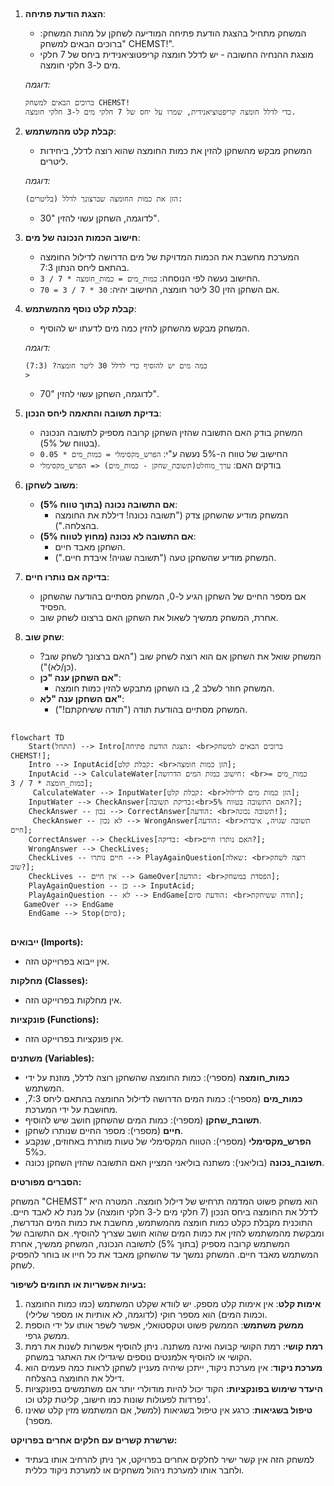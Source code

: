 ## <algorithm>

1. **הצגת הודעת פתיחה**:
   - המשחק מתחיל בהצגת הודעת פתיחה המודיעה לשחקן על מהות המשחק: "ברוכים הבאים למשחק CHEMST!".
   - מוצגת ההנחיה החשובה - יש לדלל חומצה קריפטוציאנידית ביחס של 7 חלקי מים ל-3 חלקי חומצה.

   *דוגמה:*
   ```
   ברוכים הבאים למשחק CHEMST!
   כדי לדלל חומצה קריפטוציאנידית, שמרו על יחס של 7 חלקי מים ל-3 חלקי חומצה.
   ```

2. **קבלת קלט מהמשתמש**:
   - המשחק מבקש מהשחקן להזין את כמות החומצה שהוא רוצה לדלל, ביחידות ליטרים.

   *דוגמה:*
   ```
   הזן את כמות החומצה שברצונך לדלל (בליטרים): 
   ```
   - לדוגמה, השחקן עשוי להזין "30".

3. **חישוב הכמות הנכונה של מים**:
   - המערכת מחשבת את הכמות המדויקת של מים הדרושה לדילול החומצה בהתאם ליחס הנתון 7:3.
   - החישוב נעשה לפי הנוסחה: `כמות_מים = כמות_חומצה * 7 / 3`.
   - אם השחקן הזין 30 ליטר חומצה, החישוב יהיה: `30 * 7 / 3 = 70`.

4. **קבלת קלט נוסף מהמשתמש**:
   - המשחק מבקש מהשחקן להזין כמה מים לדעתו יש להוסיף.

   *דוגמה:*
    ```
   כמה מים יש להוסיף כדי לדלל 30 ליטר חומצה? (7:3)
   > 
   ```
    - לדוגמה, השחקן עשוי להזין "70".

5. **בדיקת תשובה והתאמה ליחס הנכון**:
   - המשחק בודק האם התשובה שהזין השחקן קרובה מספיק לתשובה הנכונה (בטווח של 5%).
   - החישוב של טווח ה-5% נעשה ע"י: `הפרש_מקסימלי = כמות_מים * 0.05`
   - בודקים האם: `ערך_מוחלט(תשובת_שחקן - כמות_מים) <= הפרש_מקסימלי`

6. **משוב לשחקן**:
   - **אם התשובה נכונה (בתוך טווח 5%)**:
     - המשחק מודיע שהשחקן צדק ("תשובה נכונה! דיללת את החומצה בהצלחה.").
   - **אם התשובה לא נכונה (מחוץ לטווח 5%)**:
     - השחקן מאבד חיים.
     - המשחק מודיע שהשחקן טעה ("תשובה שגויה! איבדת חיים.").

7. **בדיקה אם נותרו חיים**:
   - אם מספר החיים של השחקן הגיע ל-0, המשחק מסתיים בהודעה שהשחקן הפסיד.
   - אחרת, המשחק ממשיך לשאול את השחקן האם ברצונו לשחק שוב.

8. **שחק שוב**:
   - המשחק שואל את השחקן אם הוא רוצה לשחק שוב ("האם ברצונך לשחק שוב? (כן/לא)").
   - **אם השחקן ענה "כן"**:
     - המשחק חוזר לשלב 2, בו השחקן מתבקש להזין כמות חומצה.
   - **אם השחקן ענה "לא"**:
     - המשחק מסתיים בהודעת תודה ("תודה ששיחקתם!").

## <mermaid>

```mermaid
flowchart TD
    Start(התחל) --> Intro[הצגת הודעת פתיחה: <br>ברוכים הבאים למשחק CHEMST!];
    Intro --> InputAcid[קבלת קלט: <br>הזן כמות חומצה];
    InputAcid --> CalculateWater[חישוב כמות המים הדרושה: <br>כמות_מים = כמות_חומצה * 7 / 3];
     CalculateWater --> InputWater[קבלת קלט: <br>הזן כמות מים לדילול];
    InputWater --> CheckAnswer[בדיקת תשובה:<br>האם התשובה בטווח 5%?];
    CheckAnswer -- נכון --> CorrectAnswer[הודעה: <br>תשובה נכונה!];
     CheckAnswer -- לא נכון --> WrongAnswer[הודעה: <br>תשובה שגויה, איבדת חיים];
    CorrectAnswer --> CheckLives[בדיקה: <br>האם נותרו חיים?];
    WrongAnswer --> CheckLives;
    CheckLives -- חיים נותרו --> PlayAgainQuestion[שאלה: <br>רוצה לשחק שוב?];
    CheckLives -- אין חיים --> GameOver[הודעה: <br>הפסדת במשחק];
    PlayAgainQuestion -- כן --> InputAcid;
    PlayAgainQuestion -- לא --> EndGame[הודעת סיום: <br>תודה ששיחקת];
   GameOver --> EndGame
    EndGame --> Stop(סיום);
```

## <explanation>

**ייבואים (Imports):**
- אין ייבוא בפרוייקט הזה.

**מחלקות (Classes):**
- אין מחלקות בפרוייקט הזה.

**פונקציות (Functions):**
- אין פונקציות בפרוייקט הזה.

**משתנים (Variables):**
- **כמות_חומצה** (מספרי): כמות החומצה שהשחקן רוצה לדלל, מוזנת על ידי המשתמש.
- **כמות_מים** (מספרי): כמות המים הדרושה לדילול החומצה בהתאם ליחס 7:3, מחושבת על ידי המערכת.
- **תשובת_שחקן** (מספרי): כמות המים שהשחקן חושב שיש להוסיף.
- **חיים** (מספרי): מספר החיים שנותרו לשחקן.
- **הפרש_מקסימלי** (מספרי): הטווח המקסימלי של טעות מותרת באחוזים, שנקבע כ5%.
- **תשובה_נכונה** (בוליאני): משתנה בוליאני המציין האם התשובה שהזין השחקן נכונה.

**הסברים מפורטים:**

המשחק "CHEMST" הוא משחק פשוט המדמה תרחיש של דילול חומצה. המטרה היא לדלל את החומצה ביחס הנכון (7 חלקי מים ל-3 חלקי חומצה) על מנת לא לאבד חיים. התוכנית מקבלת כקלט כמות חומצה מהמשתמש, מחשבת את כמות המים הנדרשת, ומבקשת מהמשתמש להזין את כמות המים שהוא חושב שצריך להוסיף. אם התשובה של המשתמש קרובה מספיק (בתוך 5%) לתשובה הנכונה, המשחק ממשיך, אחרת המשתמש מאבד חיים. המשחק נמשך עד שהשחקן מאבד את כל חייו או בוחר להפסיק לשחק.

**בעיות אפשריות או תחומים לשיפור:**

1. **אימות קלט**: אין אימות קלט מספק. יש לוודא שקלט המשתמש (כמו כמות החומצה וכמות המים) הוא מספר חוקי (לדוגמה, לא אותיות או מספר שלילי).
2. **ממשק משתמש**: הממשק פשוט וטקסטואלי, אפשר לשפר אותו על ידי הוספת ממשק גרפי.
3. **רמת קושי**: רמת הקושי קבועה ואינה משתנה. ניתן להוסיף אפשרות לשנות את רמת הקושי או להוסיף אלמנטים נוספים שיגדילו את האתגר במשחק.
4. **מערכת ניקוד**: אין מערכת ניקוד, ייתכן שיהיה מעניין לשחקן לראות כמה פעמים הוא דילל את החומצה בהצלחה.
5. **היעדר שימוש בפונקציות:** הקוד יכול להיות מודולרי יותר אם משתמשים בפונקציות נפרדות לפעולות שונות כמו חישוב, קליטת קלט וכו'.
6. **טיפול בשגיאות**: כרגע אין טיפול בשגיאות (למשל, אם המשתמש מזין קלט שאינו מספר).

**שרשרת קשרים עם חלקים אחרים בפרויקט:**
- למשחק הזה אין קשר ישיר לחלקים אחרים בפרויקט, אך ניתן להרחיב אותו בעתיד ולחבר אותו למערכת ניהול משחקים או למערכת ניקוד כללית.